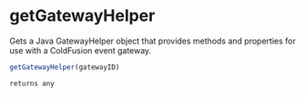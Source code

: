 # getGatewayHelper

Gets a Java GatewayHelper object that provides methods and properties for use with a ColdFusion event gateway.

```javascript
getGatewayHelper(gatewayID)
```

```javascript
returns any
```
